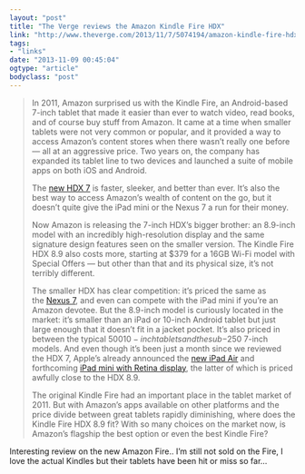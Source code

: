 ```yaml
---
layout: "post"
title: "The Verge reviews the Amazon Kindle Fire HDX"
link: "http://www.theverge.com/2013/11/7/5074194/amazon-kindle-fire-hdx-review-8-9-inch"
tags: 
- "links"
date: "2013-11-09 00:45:04"
ogtype: "article"
bodyclass: "post"
---
```


> In 2011, Amazon surprised us with the Kindle Fire, an Android-based 7-inch tablet that made it easier than ever to watch video, read books, and of course buy stuff from Amazon. It came at a time when smaller tablets were not very common or popular, and it provided a way to access Amazon’s content stores when there wasn’t really one before — all at an aggressive price. Two years on, the company has expanded its tablet line to two devices and launched a suite of mobile apps on both iOS and Android.
> 
> The [new HDX 7](http://www.theverge.com/2013/10/2/4792658/amazon-kindle-fire-hdx-review-7-inch) is faster, sleeker, and better than ever. It’s also the best way to access Amazon’s wealth of content on the go, but it doesn’t quite give the iPad mini or the Nexus 7 a run for their money.
> 
> Now Amazon is releasing the 7-inch HDX’s bigger brother: an 8.9-inch model with an incredibly high-resolution display and the same signature design features seen on the smaller version. The Kindle Fire HDX 8.9 also costs more, starting at $379 for a 16GB Wi-Fi model with Special Offers — but other than that and its physical size, it’s not terribly different.
> 
> The smaller HDX has clear competition: it’s priced the same as the [Nexus 7](http://www.theverge.com/2013/7/26/4558626/google-nexus-7-review-2013), and even can compete with the iPad mini if you’re an Amazon devotee. But the 8.9-inch model is curiously located in the market: it’s smaller than an iPad or 10-inch Android tablet but just large enough that it doesn’t fit in a jacket pocket. It’s also priced in between the typical $500 10-inch tablets and the sub-$250 7-inch models. And even though it’s been just a month since we reviewed the HDX 7, Apple’s already announced the [new iPad Air](http://www.theverge.com/2013/11/4/5062826/apple-ipad-air-review) and forthcoming [iPad mini with Retina display](http://www.theverge.com/2013/10/22/4865784/ipad-mini-with-retina-display-2013-announcement), the latter of which is priced awfully close to the HDX 8.9.
> 
> The original Kindle Fire had an important place in the tablet market of 2011. But with Amazon’s apps available on other platforms and the price divide between great tablets rapidly diminishing, where does the Kindle Fire HDX 8.9 fit? With so many choices on the market now, is Amazon’s flagship the best option or even the best Kindle Fire?

Interesting review on the new Amazon Fire.. I’m still not sold on the Fire, I love the actual Kindles but their tablets have been hit or miss so far…